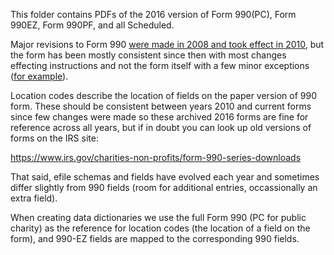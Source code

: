 This folder contains PDFs of the 2016 version of Form 990(PC), Form 990EZ, Form 990PF, and all Scheduled. 


Major revisions to Form 990 [were made in 2008 and took effect in 2010](https://www.thetaxadviser.com/issues/2009/aug/revisedform990theevolutionofgovernanceandthenonprofitworld.html), but the form has been mostly consistent since then with most changes effecting instructions and not the form itself with a few minor exceptions ([for example](https://www.pwc.com/us/en/services/tax/library/2021-form-990-contains-a-couple-of-notable-changes.html)). 

Location codes describe the location of fields on the paper version of 990 form. These should be consistent between years 2010 and current forms since few changes were made so these archived 2016 forms are fine for reference across all years, but if in doubt you can look up old versions of forms on the IRS site: 

https://www.irs.gov/charities-non-profits/form-990-series-downloads

That said, efile schemas and fields have evolved each year and sometimes differ slightly from 990 fields (room for additional entries, occassionally an extra field). 

When creating data dictionaries we use the full Form 990 (PC for public charity) as the reference for location codes (the location of a field on the form), and 990-EZ fields are mapped to the corresponding 990 fields. 





